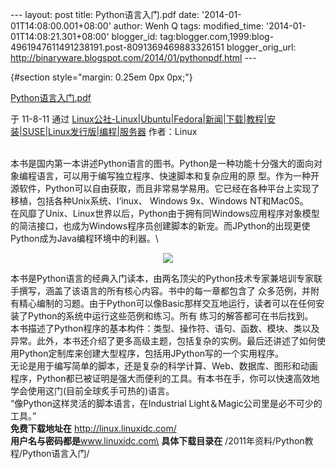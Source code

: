 --- layout: post title: Python语言入门.pdf date:
'2014-01-01T14:08:00.001+08:00' author: Wenh Q tags: modified\_time:
'2014-01-01T14:08:21.301+08:00' blogger\_id:
tag:blogger.com,1999:blog-4961947611491238191.post-8091369469883326151
blogger\_orig\_url:
http://binaryware.blogspot.com/2014/01/pythonpdf.html ---
<div dir="ltr">

 {#section style="margin: 0.25em 0px 0px;"}

<div>

[Python语言入门.pdf](http://www.linuxidc.com/Linux/2011-08/40483.htm)

</div>

<div style="margin-bottom: 0.5em;">

于 11-8-11 通过
[Linux公社-Linux|Ubuntu|Fedora|新闻|下载|教程|安装|SUSE|Linux发行版|编程|服务器](http://www.linuxidc.com/)
作者：Linux

</div>

\
本书是国内第一本讲述Python语言的图书。Python是一种功能十分强大的面向对象编程语言，可以用于编写独立程序、快速脚本和复杂应用的原
型。作为一种开源软件，Python可以自由获取，而且非常易学易用。它已经在各种平台上实现了移植，包括各种Unix系统、I‘inux、
Windows 9x、Windows NT和Mac0S。\
在风靡了Unix、Linux世界以后，Python由于拥有同Windows应用程序对象模型的简洁接口，也成为Windows程序员创建脚本的新宠。而JPython的出现更使Python成为Java编程环境中的利器。\
<div align="center">

![](http://www.linuxidc.com/upload/2011_08/110811134625851.jpg)

</div>

本书是Python语言的经典入门读本，由两名顶尖的Python技术专家兼培训专家联手撰写，涵盖了该语言的所有核心内容。书中的每一章都包含了
众多范例，并附有精心编制的习题。由于Python可以像Basic那样交互地运行，读者可以在任何安装了Python的系统中运行这些范例和练习。所有
练习的解答都可在书后找到。\
本书描述了Python程序的基本构件：类型、操作符、语句、函数、模块、类以及异常。此外，本书还介绍了更多高级主题，包括复杂的实例。最后还讲述了如何使用Python定制库来创建大型程序，包括用JPython写的一个实用程序。\
无论是用于编写简单的脚本，还是复杂的科学计算、Web、数据库、图形和动画程序，Python都已被证明是强大而便利的工具。有本书在手，你可以快速高效地学会使用这门(目前全球炙手可热的)语言。\
“像Python这样灵活的脚本语言，在Industrial
Light＆Magic公司里是必不可少的工具。”\
**免费下载地址在** <http://linux.linuxidc.com/>\
**用户名与密码都是**www.linuxidc.com\
**具体下载目录在** /2011年资料/Python教程/Python语言入门/

</div>
